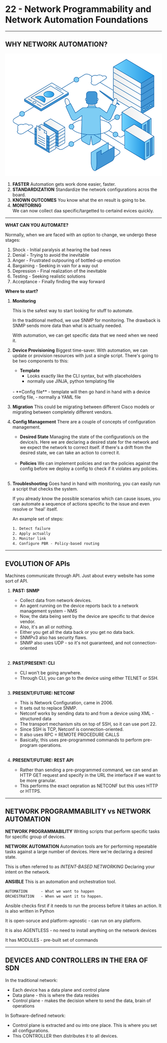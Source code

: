 
# 22 - Network Programmability and Network Automation Foundations #
________________________________________________________

<!-- 2021-01-14 01:47:21 -->

## WHY NETWORK AUTOMATION? ##

<p align=center>
    <img src="Images/network-automation.png">
</p>

1. **FASTER**
    Automation gets work done easier, faster.
    <br>
2. **STANDARDIZATION** 
    Standardize the network configurations acros the board.
    <br>
3. **KNOWN OUTCOMES** 
    You know what the en result is going to be.
    <br>
4. **MONITORING**  
    We can now collect daa specific/targetted to certaind evices quickly.
______________________________________________________________

**WHAT CAN YOU AUTOMATE?**

Normally, when we are faced with an option to change, we undergo these stages:

1. Shock            - Initial paralysis at hearing the bad news
2. Denial           - Trying to avoid the inevitable
3. Anger            - Frustrated outpouring of bottled-up emotion
4. Bargaining       - Seeking in vain for a way out 
5. Depression       - Final realization of the inevitable
6. Testing          - Seeking realistic solutions
7. Acceptance       - Finally finding the way forward

**Where to start?**

1.  **Monitoring**
    
    This is the safest way to start looking for stuff to automate.

    In the traditional method, we use SNMP for monitoring. 
    The drawback is SNMP sends more data than what is actually needed. 
    
    With automation, we can get specific data that we need when we need it.
    <br>

2.  **Device Provisioning**
    Biggest time-saver. With automation, we can update or provision resources with just a single script. There's going to be two components to this:
    <br>
    - **Template**      
        - Looks exactly like the CLI syntax, but with placeholders
        - normally use JINJA, python templating file
    <br>
    - **Config file**   
        - template will then go hand in hand with a device config file,
        - normally a YAML file
    <br>

3.  **Migration**
    This could be migrating between different Cisco models or migrating between completely different vendors.
    <br>
4.  **Config Management**
    There are a couple of concepts of configuration management.
    <br>

    - **Desired State**
        Managing the state of the configuration/s on the device/s.
        Here we are declaring a desired state for the network and we expect the network 
        to correct itself. if there's a drift from the desired state, we can take an action to 
        correct it.
    <br>

    - **Policies**
        We can implement policies and ran the policies against the config before we deploy a config to check if it violates any policies.
    <br>

5.  **Troubleshooting**
    Goes hand in hand with monitoring, you can easily run a script that checks the system.
    
    If you already know the possible scenarios which can cause issues, you can automate a sequence of actions specific to the issue and even resolve or 'heal' itself.

    An example set of steps:

        1. Detect failure
        2. Apply actually
        3. Monitor link
        4. Configure PBR - Policy-based routing

______________________________________________________________

## EVOLUTION OF APIs ##

Machines communicate through API. Just about every website has some sort of API.
<br>

1.  **PAST: SNMP**
    - Collect data from network devices. 
    - An agent running on the device reports back to a network management system - NMS 
    - Now, the data being sent by the device are specific to that device vendor.
    - Also, it's an all or nothing.
    - Either you get all the data back or you get no data back.
    - SNMPv3 also has security flaws.
    - SNMP also uses UDP - so it's not guaranteed, and not connection-oriented 
    <br>

2.  **PAST/PRESENT: CLI**
    - CLI won't be going anywhere. 
    - Through CLI, you can go to the device using either TELNET or SSH.
    <br>

3.  **PRESENT/FUTURE: NETCONF**
    - This is Network Configuration, came in 2006.
    - It sets out to replace SNMP.
    - Netconf works by sending data to and from a device using XML - structured data
    - The transport mechanism sits on top of SSH, so it can use port 22.
    - Since SSH is TCP, Netconf is connection-oriented.
    - It also uses RPC = REMOTE PROCEDURE CALLS
    - Basically, this uses pre-programmed commands to perform pre-program operations.
    <br>

4.  **PRESENT/FUTURE: REST API**
    - Rather than sending a pre-programmed command, we can send an HTTP GET request and specify in the URL the interface if we want to be more granular.
    - This performs the exact oepration as NETCONF but this uses HTTP or HTTPS.
______________________________________________________________

## NETWORK PROGRAMMABILITY vs NETWORK AUTOMATION ##

**NETWORK PROGRAMMABILITY**
Writing scripts that perform specific tasks for specific group of devices.

**NETWORK AUTOMATION**
Automation tools are for performing repeatable tasks against a large number of devices. Here we're declaring a desired state.

This is often referred to as *INTENT-BASED NETWORKING*
Declaring your intent on the network.

**ANSIBLE**
This is an automation and orchestration tool.

    AUTOMATION      - What we want to happen
    ORCHESTRATION   - When we want it to happen.

Ansible checks first if it needs to run the process before it takes an action. It is also written in Python

It is open-soruce and platform-agnostic - can run on any platform.

It is also AGENTLESS - no need to install anything on the network devices

It has MODULES - pre-built set of commands
______________________________________________________________

## DEVICES AND CONTROLLERS IN THE ERA OF SDN  ##

In the traditional network:

- Each device has a data plane and control plane
- Data plane        - this is where the data resides
- Control plane     - makes the decision where to send the data, brain of operations

In Software-defined network:

- Control plane is extracted and ou into one place. This is where you set all configurations.
- This CONTROLLER then distributes it to all devices.

